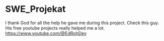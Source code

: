 # SWE_Projekat
I thank God for all the help he gave me during this project.
Check this guy. His free youtube projects really helped me a lot. https://www.youtube.com/@EdRohDev
